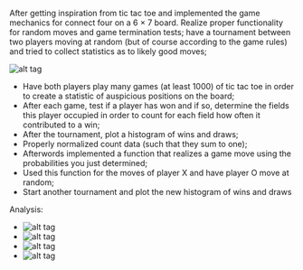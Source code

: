 
After getting inspiration from tic tac toe and implemented the game mechanics for connect four on a 6 × 7 board. Realize proper functionality for random moves and game termination tests; have a tournament between two players moving at random (but of course according to the game rules) and tried to collect statistics as to likely good moves;

![alt tag](http://s6.postimg.org/wry0oedht/Screen_Shot_2015_09_11_at_09_52_08.png)



- Have both players play many games (at least 1000) of tic tac toe in order to create a statistic of auspicious positions on the board;
- After each game, test if a player has won and if so, determine the fields this player occupied in order to count for each field how often it contributed to a win;
- After the tournament, plot a histogram of wins and draws;
- Properly normalized count data (such that they sum to one); 
- Afterwords implemented a function that realizes a game move using the probabilities you just determined;
- Used this function for the moves of player X and have player O move at random;
- Start another tournament and plot the new histogram of wins and draws

Analysis:
* ![alt tag](http://s6.postimg.org/wry0oedht/Screen_Shot_2015_09_11_at_09_52_08.png)
* ![alt tag](http://s6.postimg.org/b6sy0sgr5/Screen_Shot_2015_09_11_at_09_56_22.png)
* ![alt tag](http://s6.postimg.org/69fdfoes1/Screen_Shot_2015_09_11_at_10_07_10.png)
* ![alt tag](http://s6.postimg.org/6ngpf9yvl/Screen_Shot_2015_09_11_at_10_07_24.png)

